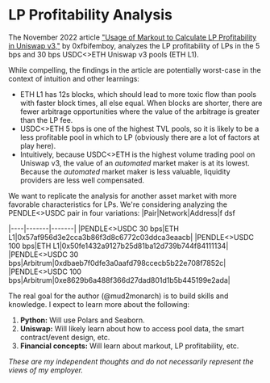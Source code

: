 # LP Profitability Analysis
The November 2022 article ["Usage of Markout to Calculate LP Profitability in Uniswap v3,"](https://crocswap.medium.com/usage-of-markout-to-calculate-lp-profitability-in-uniswap-v3-e32773b1a88e) by 0xfbifemboy, analyzes the LP profitability of LPs in the 5 bps and 30 bps USDC<>ETH Uniswap v3 pools (ETH L1).

While compelling, the findings in the article are potentially worst-case in the context of intuition and other learnings:
- ETH L1 has 12s blocks, which should lead to more toxic flow than pools with faster block times, all else equal. When blocks are shorter, there are fewer arbitrage opportunities where the value of the arbitrage is greater than the LP fee.
- USDC<>ETH 5 bps is one of the highest TVL pools, so it is likely to be a less profitable pool in which to LP (obviously there are a lot of factors at play here).
- Intuitively, because USDC<>ETH is the highest volume trading pool on Uniswap v3, the value of an *automated* market maker is at its lowest. Because the *automated* market maker is less valuable, liquidity providers are less well compensated.

We want to replicate the analysis for another asset market with more favorable characteristics for LPs. We're considering analyzing the PENDLE<>USDC pair in four variations:
|Pair|Network|Address|f dsf

|----|-------|-------|
|PENDLE<>USDC 30 bps|ETH L1|0x57af956d3e2cca3b86f3d8c6772c03ddca3eaacb|
|PENDLE<>USDC 100 bps|ETH L1|0x50fe1432a9127b25d81ba12d739b744f84111134|
|PENDLE<>USDC 30 bps|Arbitrum|0xdbaeb7f0dfe3a0aafd798ccecb5b22e708f7852c|
|PENDLE<>USDC 100 bps|Arbitrum|0xe8629b6a488f366d27dad801d1b5b445199e2ada|

The real goal for the author (@mud2monarch) is to build skills and knowledge. I expect to learn more about the following:
1. **Python:** Will use Polars and Seaborn.
2. **Uniswap:** Will likely learn about how to access pool data, the smart contract/event design, etc.
3. **Financial concepts:** Will learn about markout, LP profitability, etc.

*These are my independent thoughts and do not necessarily represent the views of my employer.*

